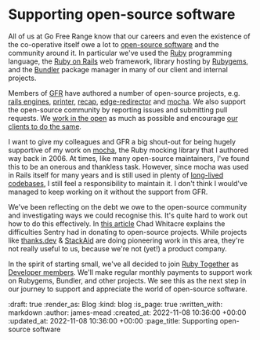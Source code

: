 Supporting open-source software
=======

All of us at Go Free Range know that our careers and even the existence of the co-operative itself owe a lot to [open-source software] and the community around it. In particular we've used the [Ruby] programming language, the [Ruby on Rails] web framework, library hosting by [Rubygems], and the [Bundler] package manager in many of our client and internal projects.

Members of [GFR] have authored a number of open-source projects, e.g. [rails engines], [printer], [recap], [edge-redirector] and [mocha]. We also support the open-source community by reporting issues and submitting pull requests. We [work in the open][freerange-site] as much as possible and encourage [our clients to do the same][alphagov-whitehall].

I want to give my colleagues and GFR a big shout-out for being hugely supportive of my work on [mocha], the Ruby mocking library that I authored way back in 2006. At times, like many open-source maintainers, I've found this to be an onerous and thankless task. However, since mocha was used in Rails itself for many years and is still used in plenty of [long-lived codebases][shopify-engineering], I still feel a responsibility to maintain it. I don't think I would've managed to keep working on it without the support from GFR.

We've been reflecting on the debt we owe to the open-source community and investigating ways we could recognise this. It's quite hard to work out how to do this effectively. In [this article][sentry-oss-donations] Chad Whitacre explains the difficulties Sentry had in donating to open-source projects. While projects like [thanks.dev] & [StackAid] are doing pioneering work in this area, they're not really useful to us, because we're not (yet!) a product company.

In the spirit of starting small, we've all decided to join [Ruby Together] as [Developer members][rubytogether-plans]. We'll make regular monthly payments to support work on Rubygems, Bundler, and other projects. We see this as the next step in our journey to support and appreciate the world of open-source software.

[open-source software]: https://en.wikipedia.org/wiki/Open-source_software
[Ruby]: https://www.ruby-lang.org/
[Ruby on Rails]: https://rubyonrails.org/
[Rubygems]: https://rubygems.org/
[Bundler]: https://bundler.io/
[GFR]: /
[rails engines]: https://github.com/lazyatom/engines
[printer]: https://github.com/exciting-io/printer
[recap]: https://github.com/tomafro/recap
[edge-redirector]: https://github.com/floehopper/edge-redirector
[mocha]: https://github.com/freerange/mocha
[freerange-site]: https://github.com/freerange/site
[alphagov-whitehall]: https://github.com/alphagov/whitehall
[Ruby Together]: https://rubytogether.org/
[rubytogether-plans]: https://rubytogether.org/developers#plans
[sentry-oss-donations]: https://blog.sentry.io/2022/10/27/we-just-gave-260-028-dollars-to-open-source-maintainers/
[thanks.dev]: https://thanks.dev/
[StackAid]: https://www.stackaid.us/
[shopify-engineering]: https://shopify.engineering/

:draft: true
:render_as: Blog
:kind: blog
:is_page: true
:written_with: markdown
:author: james-mead
:created_at: 2022-11-08 10:36:00 +00:00
:updated_at: 2022-11-08 10:36:00 +00:00
:page_title: Supporting open-source software
